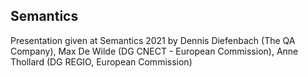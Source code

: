 ## Semantics

Presentation given at Semantics 2021 by Dennis Diefenbach (The QA Company), Max De Wilde (DG CNECT - European Commission), Anne Thollard (DG REGIO, European Commission) 
